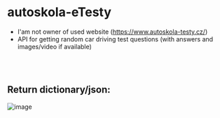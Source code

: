 # autoskola-eTesty

- I'am not owner of used website (https://www.autoskola-testy.cz/)
- API for getting random car driving test questions (with answers and images/video if available)

<br></br>

## Return dictionary/json:
![image](https://user-images.githubusercontent.com/82058894/229221610-7b1820e1-c67b-46df-a6c5-50c93e8ec454.png)
